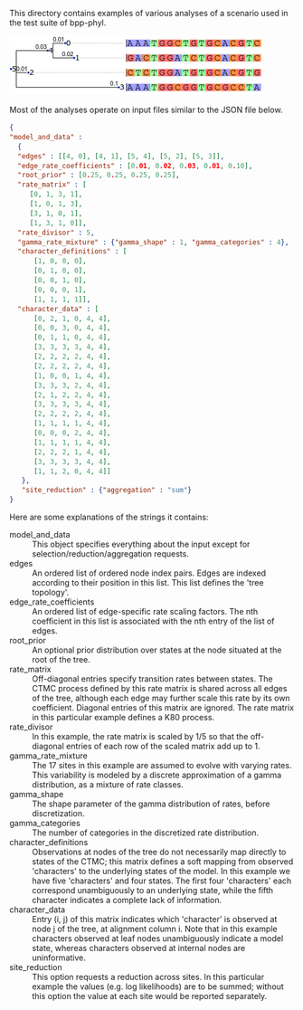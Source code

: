 This directory contains examples of various analyses of
a scenario used in the test suite of bpp-phyl.

![tree figure](treefig.png)

Most of the analyses operate on input files similar to the JSON file below.

```json
{
"model_and_data" :
  {
  "edges" : [[4, 0], [4, 1], [5, 4], [5, 2], [5, 3]],
  "edge_rate_coefficients" : [0.01, 0.02, 0.03, 0.01, 0.10],
  "root_prior" : [0.25, 0.25, 0.25, 0.25],
  "rate_matrix" : [
	 [0, 1, 3, 1],
	 [1, 0, 1, 3],
	 [3, 1, 0, 1],
	 [1, 3, 1, 0]],
  "rate_divisor" : 5,
  "gamma_rate_mixture" : {"gamma_shape" : 1, "gamma_categories" : 4},
  "character_definitions" : [
	  [1, 0, 0, 0],
	  [0, 1, 0, 0],
	  [0, 0, 1, 0],
	  [0, 0, 0, 1],
	  [1, 1, 1, 1]],
  "character_data" : [
	  [0, 2, 1, 0, 4, 4],
	  [0, 0, 3, 0, 4, 4],
	  [0, 1, 1, 0, 4, 4],
	  [3, 3, 3, 3, 4, 4],
	  [2, 2, 2, 2, 4, 4],
	  [2, 2, 2, 2, 4, 4],
	  [1, 0, 0, 1, 4, 4],
	  [3, 3, 3, 2, 4, 4],
	  [2, 1, 2, 2, 4, 4],
	  [3, 3, 3, 3, 4, 4],
	  [2, 2, 2, 2, 4, 4],
	  [1, 1, 1, 1, 4, 4],
	  [0, 0, 0, 2, 4, 4],
	  [1, 1, 1, 1, 4, 4],
	  [2, 2, 2, 1, 4, 4],
	  [3, 3, 3, 3, 4, 4],
	  [1, 1, 2, 0, 4, 4]]
   },
   "site_reduction" : {"aggregation" : "sum"}
}
```

Here are some explanations of the strings it contains:
<dl>

<dt>model_and_data</dt>
<dd>
This object specifies everything about the input except
for selection/reduction/aggregation requests.
</dd>

<dt>edges</dt>
<dd>
An ordered list of ordered node index pairs.
Edges are indexed according to their position in this list.
This list defines the 'tree topology'.
</dd>

<dt>edge_rate_coefficients</dt>
<dd>
An ordered list of edge-specific rate scaling factors.
The nth coefficient in this list is associated with the nth
entry of the list of edges.
</dd>

<dt>root_prior</dt>
<dd>
An optional prior distribution over states at the node
situated at the root of the tree.
</dd>

<dt>rate_matrix</dt>
<dd>
Off-diagonal entries specify transition rates between states.
The CTMC process defined by this rate matrix is shared across
all edges of the tree, although each edge may further scale this rate
by its own coefficient.
Diagonal entries of this matrix are ignored.
The rate matrix in this particular example defines a K80 process.
</dd>

<dt>rate_divisor</dt>
<dd>
In this example, the rate matrix is scaled by 1/5
so that the off-diagonal entries of each row of the scaled matrix
add up to 1.
</dd>

<dt>gamma_rate_mixture</dt>
<dd>
The 17 sites in this example are assumed to evolve with varying rates.
This variability is modeled by a discrete approximation
of a gamma distribution, as a mixture of rate classes.
</dd>

<dt>gamma_shape</dt>
<dd>
The shape parameter of the gamma distribution of rates,
before discretization.
</dd>

<dt>gamma_categories</dt>
<dd>
The number of categories in the discretized rate distribution.
</dd>

<dt>character_definitions</dt>
<dd>
Observations at nodes of the tree do not necessarily map directly
to states of the CTMC; this matrix defines a soft mapping
from observed 'characters' to the underlying states of the model.
In this example we have five 'characters' and four states.
The first four 'characters' each correspond unambiguously
to an underlying state, while the fifth character indicates
a complete lack of information.
</dd>

<dt>character_data</dt>
<dd>
Entry (i, j) of this matrix indicates which 'character' is observed
at node j of the tree, at alignment column i.
Note that in this example characters observed at leaf nodes
unambiguously indicate a model state,
whereas characters observed at internal nodes are uninformative.
</dd>

<dt>site_reduction</dt>
<dd>
This option requests a reduction across sites.
In this particular example the values (e.g. log likelihoods) are to be summed;
without this option the value at each site would be reported separately.
</dd>

</dl>
